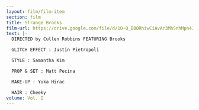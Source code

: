 ```yaml
---
layout: film/film-item
section: film
title: Strange Brooks
film-url: https://drive.google.com/file/d/1O-Q_BBORhiwCiAvAr3MhSnhMpn4JGnEG/view?usp=sharing
text: |-
  DIRECTED by Cullen Robbins FEATURING Brooks 

  GLITCH EFFECT : Justin Pietropoli  

  STYLE : Samantha Kim

  PROP & SET : Matt Pecina

  MAKE-UP : Yuka Hirac

  HAIR : Cheeky
volume: Vol. I
---
```

